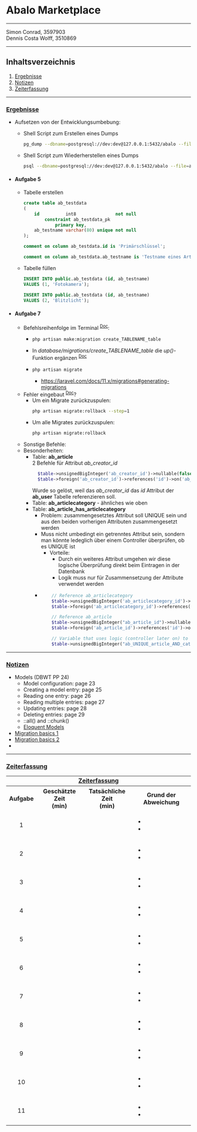 # Abalo Marketplace
<hr>
Simon Conrad, 3597903 <br>Dennis Costa Wolff, 3510869
<hr>

## Inhaltsverzeichnis

1. [Ergebnisse](#uergebnisseu)
2. [Notizen](#unotizenu)
3. [Zeiterfassung](#uzeiterfassungu)

<hr>

### <u>Ergebnisse</u>

- Aufsetzen von der Entwicklungsumbebung:
  - Shell Script zum Erstellen eines Dumps
    ```sh
    pg_dump --dbname=postgresql://dev:dev@127.0.0.1:5432/abalo --file=abalo.dump -c
    ```

  - Shell Script zum Wiederherstellen eines Dumps
    ```sh
    psql --dbname=postgresql://dev:dev@127.0.0.1:5432/abalo --file=abalo.dump 
    ```
- #### Aufgabe 5
  - Tabelle erstellen
    ```sql
    create table ab_testdata
    (
        id          int8               not null
            constraint ab_testdata_pk
                primary key,
        ab_testname varchar(80) unique not null
    );
    
    comment on column ab_testdata.id is 'Primärschlüssel';
    
    comment on column ab_testdata.ab_testname is 'Testname eines Artikels';
    ```
  - Tabelle füllen
    ```sql
    INSERT INTO public.ab_testdata (id, ab_testname)
    VALUES (1, 'Fotokamera');
    
    INSERT INTO public.ab_testdata (id, ab_testname)
    VALUES (2, 'Blitzlicht');
    ```
- #### Aufgabe 7
  - Befehlsreihenfolge im Terminal <sup>[Doc](https://laravel.com/docs/11.x/migrations)</sup>:
    - ```bash
      php artisan make:migration create_TABLENAME_table
      ```
    - In <i>database/migrations/create_TABLENAME_table</i> die <i>up()</i>-Funktion ergänzen <sup>[Doc](https://laravel.com/docs/11.x/migrations#creating-columns)</sup>
    - ```bash
      php artisan migrate
      ```
      - https://laravel.com/docs/11.x/migrations#generating-migrations
  - Fehler eingebaut <sup>[Doc](https://laravel.com/docs/11.x/migrations#running-migrations)</sup>?
    - Um ein Migrate zurückzuspulen:
      ```bash
      php artisan migrate:rollback --step=1
      ```
    - Um alle Migrates zurückzuspulen:
      ```bash
      php artisan migrate:rollback
      ```
  - Sonstige Befehle:
  - Besonderheiten:
    - Table: <b>ab_article</b><br>2 Befehle für Attribut <i>ab_creator_id</i>
      ```php
        $table->unsignedBigInteger('ab_creator_id')->nullable(false);
        $table->foreign('ab_creator_id')->references('id')->on('ab_user');
      ```
      Wurde so gelöst, weil das <i>ab_creator_id</i> das <i>id</i> Attribut der <b>ab_user</b> Tabelle referenzieren soll.
    - Table: <b>ab_articlecategory</b> - ähnliches wie oben
    - Table: <b>ab_article_has_articlecategory</b>
      - Problem: zusammengesetztes Attribut soll UNIQUE sein und aus den beiden vorherigen Attributen zusammengesetzt werden
      - Muss nicht umbedingt ein getrenntes Attribut sein, sondern man könnte ledeglich über einem Controller überprüfen, ob es UNIQUE ist
        - Vorteile:
          - Durch ein weiteres Attribut umgehen wir diese logische Überprüfung direkt beim Eintragen in der Datenbank
          - Logik muss nur für Zusammensetzung der Attribute verwendet werden
      - ```php
            // Reference ab_articlecategory
            $table->unsignedBigInteger('ab_articlecategory_id')->nullable(false);
            $table->foreign('ab_articlecategory_id')->references('id')->on('ab_articlecategory');

            // Reference ab_article
            $table->unsignedBigInteger("ab_article_id")->nullable(false);
            $table->foreign('ab_article_id')->references('id')->on('ab_article');

            // Variable that uses logic (controller later on) to concatenate both values
            $table->unsignedBigInteger("ab_UNIQUE_article_AND_category")->nullable(false)->unique();
        ```

<hr>

### <u>Notizen</u>

- Models (DBWT PP 24)
  - Model configuration: page 23
  - Creating a model entry: page 25
  - Reading one entry: page 26
  - Reading multiple entries: page 27
  - Updating entries: page 28
  - Deleting entries: page 29
  - ::all() and ::chunk()
  - [Eloquent Models](https://www.youtube.com/watch?v=iaXtpAYfiy4&list=PL4cUxeGkcC9hL6aCFKyagrT1RCfVN4w2Q&index=15)
- [Migration basics 1](https://www.youtube.com/watch?v=074AQVmvvdg&list=PL4cUxeGkcC9hL6aCFKyagrT1RCfVN4w2Q&index=13)
- [Migration basics 2](https://www.youtube.com/watch?v=1Zyr-xi4bPk&list=PL4cUxeGkcC9hL6aCFKyagrT1RCfVN4w2Q&index=14)
-

<hr>

### <u>Zeiterfassung</u>

<table>
    <tr><td colspan="4"><div align="center"><b><u>Zeiterfassung</u></b></div></td></tr>
    <tr>
        <th>Aufgabe</th>
        <th>Geschätzte Zeit<br>(min)</th>
        <th>Tatsächliche Zeit<br>(min)</th>
        <th>Grund der Abweichung</th>
    </tr>
    <tr>
        <td>
            <div align="center">1</div>
        </td>
        <td>
            <div align="center"></div>
        </td>
        <td>
            <div align="center"></div>
        </td>
        <td>
            <ul>
                <li></li>
                <li></li>
            </ul>
        </td>
    </tr>
    <tr>
        <td>
            <div align="center">2</div>
        </td>
        <td>
            <div align="center"></div>
        </td>
        <td>
            <div align="center"></div>
        </td>
        <td>
            <ul>
                <li></li>
                <li></li>
            </ul>
        </td>
    </tr>
    <tr>
        <td>
            <div align="center">3</div>
        </td>
        <td>
            <div align="center"></div>
        </td>
        <td>
            <div align="center"></div>
        </td>
        <td>
            <ul>
                <li></li>
                <li></li>
            </ul>
        </td>
    </tr>
<tr>
        <td>
            <div align="center">4</div>
        </td>
        <td>
            <div align="center"></div>
        </td>
        <td>
            <div align="center"></div>
        </td>
        <td>
            <ul>
                <li></li>
                <li></li>
            </ul>
        </td>
    </tr>
    <tr>
        <td>
            <div align="center">5</div>
        </td>
        <td>
            <div align="center"></div>
        </td>
        <td>
            <div align="center"></div>
        </td>
        <td>
            <ul>
                <li></li>
                <li></li>
            </ul>
        </td>
    </tr>
    <tr>
        <td>
            <div align="center">6</div>
        </td>
        <td>
            <div align="center"></div>
        </td>
        <td>
            <div align="center"></div>
        </td>
        <td>
            <ul>
                <li></li>
                <li></li>
            </ul>
        </td>
    </tr>
    <tr>
        <td>
            <div align="center">7</div>
        </td>
        <td>
            <div align="center"></div>
        </td>
        <td>
            <div align="center"></div>
        </td>
        <td>
            <ul>
                <li></li>
                <li></li>
            </ul>
        </td>
    </tr>
    <tr>
        <td>
            <div align="center">8</div>
        </td>
        <td>
            <div align="center"></div>
        </td>
        <td>
            <div align="center"></div>
        </td>
        <td>
            <ul>
                <li></li>
                <li></li>
            </ul>
        </td>
    </tr>
    <tr>
        <td>
            <div align="center">9</div>
        </td>
        <td>
            <div align="center"></div>
        </td>
        <td>
            <div align="center"></div>
        </td>
        <td>
            <ul>
                <li></li>
                <li></li>
            </ul>
        </td>
    </tr>
    <tr>
        <td>
            <div align="center">10</div>
        </td>
        <td>
            <div align="center"></div>
        </td>
        <td>
            <div align="center"></div>
        </td>
        <td>
            <ul>
                <li></li>
                <li></li>
            </ul>
        </td>
    </tr>
    <tr>
        <td>
            <div align="center">11</div>
        </td>
        <td>
            <div align="center"></div>
        </td>
        <td>
            <div align="center"></div>
        </td>
        <td>
            <ul>
                <li></li>
                <li></li>
            </ul>
        </td>
    </tr>
</table>


















